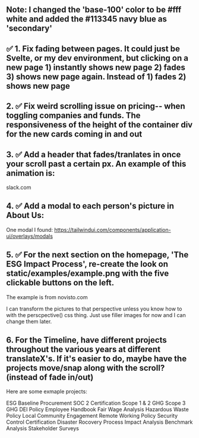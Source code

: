 ## Note: I changed the 'base-100' color to be #fff white and added the #113345 navy blue as 'secondary'

## ✅ 1. Fix fading between pages. It could just be Svelte, or my dev environment, but clicking on a new page 1) instantly shows new page 2) fades 3) shows new page again. Instead of 1) fades 2) shows new page

## 2. ✅ Fix weird scrolling issue on pricing-- when toggling companies and funds. The responsiveness of the height of the container div for the new cards coming in and out

## 3. ✅ Add a header that fades/tranlates in once your scroll past a certain px. An example of this animation is:

slack.com

## 4. ✅ Add a modal to each person's picture in About Us:

One modal I found:
https://tailwindui.com/components/application-ui/overlays/modals

## 5. ✅ For the next section on the homepage, 'The ESG Impact Process', re-create the look on static/examples/example.png with the five clickable buttons on the left.

The example is from novisto.com

I can transform the pictures to that perspective unless you know how to with the perscpective() css thing. Just use filler images for now and I can change them later.

## 6. For the Timeline, have different projects throughout the various years at different translateX's. If it's easier to do, maybe have the projects move/snap along with the scroll? (instead of fade in/out)

Here are some exmaple projects:

ESG Baseline
Procurement
SOC 2 Certification
Scope 1 & 2 GHG
Scope 3 GHG
DEI Policy
Employee Handbook
Fair Wage Analysis
Hazardous Waste Policy
Local Community Engagement
Remote Working Policy
Security Control Certification
Disaster Rocovery Process
Impact Analysis
Benchmark Analysis
Stakeholder Surveys
